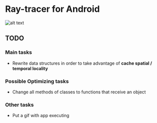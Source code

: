 # Ray-tracer for Android

![alt text](https://github.com/PTPuscas/MobileRayTracer/blob/master/Example.png)

## TODO

### Main tasks

* Rewrite data structures in order to take advantage of **cache spatial / temporal locality**

### Possible Optimizing tasks

* Change all methods of classes to functions that receive an object

### Other tasks

* Put a gif with app executing